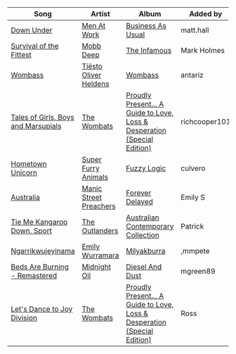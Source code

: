 | Song | Artist | Album | Added by |
|-|-|-|-|
| [Down Under](https://open.spotify.com/track/3ZZq9396zv8pcn5GYVhxUi) | [Men At Work](https://open.spotify.com/artist/0f3EsoviYnRKTkmayI3cux) | [Business As Usual](https://open.spotify.com/album/4HDJMKkwAMVFewqfZcmf84) | matt.hall |
| [Survival of the Fittest](https://open.spotify.com/track/7N1Vjtzr1lmmCW9iasQ8YO) | [Mobb Deep](https://open.spotify.com/artist/6O2zJ0tId7g07yzHtX0yap) | [The Infamous](https://open.spotify.com/album/1cCAb1vN8uUsdfEylVmTLs) | Mark Holmes |
| [Wombass](https://open.spotify.com/track/6etVFDSbFabj0tPY10MAXR) | [Tiësto](https://open.spotify.com/artist/2o5jDhtHVPhrJdv3cEQ99Z)<br>[Oliver Heldens](https://open.spotify.com/artist/5nki7yRhxgM509M5ADlN1p) | [Wombass](https://open.spotify.com/album/4fb7waBlbxdo27oW09QrUg) | antariz |
| [Tales of Girls, Boys and Marsupials](https://open.spotify.com/track/7wKXsPI6VOIVLRBfrlgaJo) | [The Wombats](https://open.spotify.com/artist/0Ya43ZKWHTKkAbkoJJkwIB) | [Proudly Present... A Guide to Love, Loss & Desperation (Special Edition)](https://open.spotify.com/album/03403404Rwa4suo4nzYyUY) | richcooper101 |
| [Hometown Unicorn](https://open.spotify.com/track/2RVMza1inWpBattKPfrzeK) | [Super Furry Animals](https://open.spotify.com/artist/0FOcXqJgJ1oq9XfzYTDZmZ) | [Fuzzy Logic](https://open.spotify.com/album/6muSL4nbb1NJFK2zLgmJWo) | culvero |
| [Australia](https://open.spotify.com/track/08OLnzGAc1c5c58Ny36vqG) | [Manic Street Preachers](https://open.spotify.com/artist/2uH0RyPcX7fnCcT90HFDQX) | [Forever Delayed](https://open.spotify.com/album/4LuU1VN5L1hSk8qDF9tmEx) | Emily S |
| [Tie Me Kangaroo Down, Sport](https://open.spotify.com/track/33bGGlabZ2r5Be13WBl7cW) | [The Outlanders](https://open.spotify.com/artist/5QiI5rLs45WN4kVftheHCT) | [Australian Contemporary Collection](https://open.spotify.com/album/5jcO3xSoXvPFP3kp8L2JcM) | Patrick |
| [Ngarrikwujeyinama](https://open.spotify.com/track/2XHfMzRLbCpxwPs3dCJO74) | [Emily Wurramara](https://open.spotify.com/artist/0OKjEr4iSUvgGSebJakjNF) | [Milyakburra](https://open.spotify.com/album/6BPIK9SvnYZXPQJlLqh0Kp) | ,mmpete |
| [Beds Are Burning - Remastered](https://open.spotify.com/track/1CtAzw53AIXKjAemxy4b1j) | [Midnight Oil](https://open.spotify.com/artist/72KyoXzp0NOQij6OcmZUxk) | [Diesel And Dust](https://open.spotify.com/album/243XzHQegX82bPnUVQ0SPV) | mgreen89 |
| [Let's Dance to Joy Division](https://open.spotify.com/track/60Ih7J2Q1o9shvMC2OAALu) | [The Wombats](https://open.spotify.com/artist/0Ya43ZKWHTKkAbkoJJkwIB) | [Proudly Present... A Guide to Love, Loss & Desperation (Special Edition)](https://open.spotify.com/album/03403404Rwa4suo4nzYyUY) | Ross |
